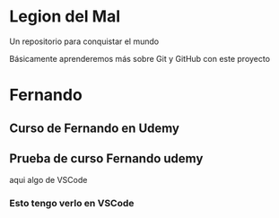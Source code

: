 # Legion del Mal
Un repositorio para conquistar el mundo

Básicamente aprenderemos más sobre Git y GitHub con este proyecto


# Fernando


## Curso de Fernando en Udemy

## Prueba de curso Fernando udemy

aqui algo de VSCode

### Esto tengo verlo en VSCode
